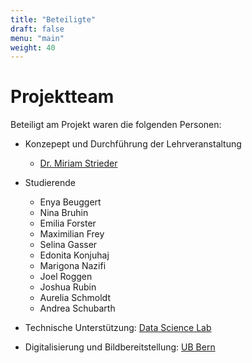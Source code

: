 ```yaml
---
title: "Beteiligte"
draft: false
menu: "main"
weight: 40
---
```


# Projektteam

Beteiligt am Projekt waren die folgenden Personen:

* Konzepept und Durchführung der Lehrveranstaltung
  * [Dr. Miriam Strieder](https://www.germanistik.unibe.ch/ueber_uns/personen/dr_strieder_miriam/index_ger.html)

* Studierende
  * Enya Beuggert
  * Nina Bruhin
  * Emilia Forster
  * Maximilian Frey
  * Selina Gasser
  * Edonita Konjuhaj
  * Marigona Nazifi
  * Joel Roggen
  * Joshua Rubin
  * Aurelia Schmoldt
  * Andrea Schubarth

* Technische Unterstützung: [Data Science Lab](https://dsl.unibe.ch)
* Digitalisierung und Bildbereitstellung: [UB Bern](https://ub.unibe.ch)
